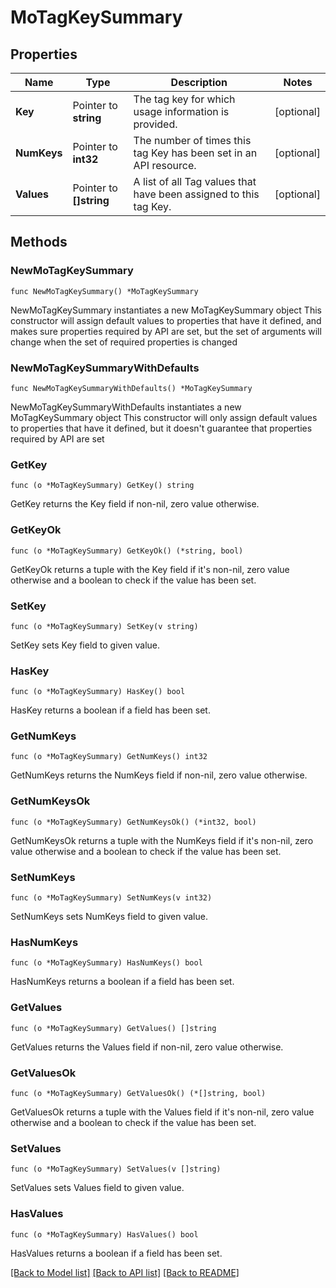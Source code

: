 # MoTagKeySummary

## Properties

Name | Type | Description | Notes
------------ | ------------- | ------------- | -------------
**Key** | Pointer to **string** | The tag key for which usage information is provided. | [optional] 
**NumKeys** | Pointer to **int32** | The number of times this tag Key has been set in an API resource. | [optional] 
**Values** | Pointer to **[]string** | A list of all Tag values that have been assigned to this tag Key. | [optional] 

## Methods

### NewMoTagKeySummary

`func NewMoTagKeySummary() *MoTagKeySummary`

NewMoTagKeySummary instantiates a new MoTagKeySummary object
This constructor will assign default values to properties that have it defined,
and makes sure properties required by API are set, but the set of arguments
will change when the set of required properties is changed

### NewMoTagKeySummaryWithDefaults

`func NewMoTagKeySummaryWithDefaults() *MoTagKeySummary`

NewMoTagKeySummaryWithDefaults instantiates a new MoTagKeySummary object
This constructor will only assign default values to properties that have it defined,
but it doesn't guarantee that properties required by API are set

### GetKey

`func (o *MoTagKeySummary) GetKey() string`

GetKey returns the Key field if non-nil, zero value otherwise.

### GetKeyOk

`func (o *MoTagKeySummary) GetKeyOk() (*string, bool)`

GetKeyOk returns a tuple with the Key field if it's non-nil, zero value otherwise
and a boolean to check if the value has been set.

### SetKey

`func (o *MoTagKeySummary) SetKey(v string)`

SetKey sets Key field to given value.

### HasKey

`func (o *MoTagKeySummary) HasKey() bool`

HasKey returns a boolean if a field has been set.

### GetNumKeys

`func (o *MoTagKeySummary) GetNumKeys() int32`

GetNumKeys returns the NumKeys field if non-nil, zero value otherwise.

### GetNumKeysOk

`func (o *MoTagKeySummary) GetNumKeysOk() (*int32, bool)`

GetNumKeysOk returns a tuple with the NumKeys field if it's non-nil, zero value otherwise
and a boolean to check if the value has been set.

### SetNumKeys

`func (o *MoTagKeySummary) SetNumKeys(v int32)`

SetNumKeys sets NumKeys field to given value.

### HasNumKeys

`func (o *MoTagKeySummary) HasNumKeys() bool`

HasNumKeys returns a boolean if a field has been set.

### GetValues

`func (o *MoTagKeySummary) GetValues() []string`

GetValues returns the Values field if non-nil, zero value otherwise.

### GetValuesOk

`func (o *MoTagKeySummary) GetValuesOk() (*[]string, bool)`

GetValuesOk returns a tuple with the Values field if it's non-nil, zero value otherwise
and a boolean to check if the value has been set.

### SetValues

`func (o *MoTagKeySummary) SetValues(v []string)`

SetValues sets Values field to given value.

### HasValues

`func (o *MoTagKeySummary) HasValues() bool`

HasValues returns a boolean if a field has been set.


[[Back to Model list]](../README.md#documentation-for-models) [[Back to API list]](../README.md#documentation-for-api-endpoints) [[Back to README]](../README.md)


